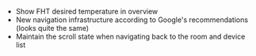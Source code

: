 * Show FHT desired temperature in overview
* New navigation infrastructure according to Google's recommendations (looks quite the same)
* Maintain the scroll state when navigating back to the room and device list